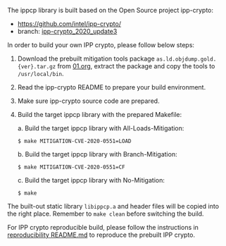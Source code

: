 The ippcp library is built based on the Open Source project ipp-crypto:
   * https://github.com/intel/ipp-crypto/
   * branch: [ipp-crypto_2020_update3](https://github.com/intel/ipp-crypto/tree/ipp-crypto_2020_update3)

In order to build your own IPP crypto, please follow below steps:
1. Download the prebuilt mitigation tools package `as.ld.objdump.gold.{ver}.tar.gz` from [01.org](https://download.01.org/intel-sgx/latest/linux-latest/), extract the package and copy the tools to `/usr/local/bin`.
2. Read the ipp-crypto README to prepare your build environment.
3. Make sure ipp-crypto source code are prepared.
4. Build the target ippcp library with the prepared Makefile:

   a. Build the target ippcp library with All-Loads-Mitigation:

      ```shell
      $ make MITIGATION-CVE-2020-0551=LOAD
      ```

   b. Build the target ippcp library with Branch-Mitigation:

      ```shell
      $ make MITIGATION-CVE-2020-0551=CF
      ```

   c. Build the target ippcp library with No-Mitigation:

      ```shell
      $ make
      ```

The built-out static library `libippcp.a` and header files will be copied into the right
place. Remember to `make clean` before switching the build.

For IPP crypto reproducible build, please follow the instructions in
[reproducibility README.md](https://github.com/sbellem/sgx-ipp-crypto/linux/reproducibility/README.md)
to reproduce the prebuilt IPP crypto.
